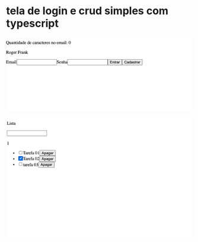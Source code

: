 # tela de login e crud simples com typescript

![Login](/public/login.png)

![Crud](/public/crud.png)